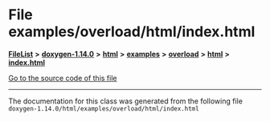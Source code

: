 

# File examples/overload/html/index.html



[**FileList**](files.md) **>** [**doxygen-1.14.0**](dir_9d5bad020669189c90cda983471be5d0.md) **>** [**html**](dir_05d1fd8a7cdd04f638f8b23196de02e2.md) **>** [**examples**](dir_aa52e73a32d193037813a53dcfe817b6.md) **>** [**overload**](dir_1a39e7c76bd6ede20f2278ff59012e1a.md) **>** [**html**](dir_a784e79086e1d05cd7658be371725f76.md) **>** [**index.html**](examples_2overload_2html_2index_8html.md)

[Go to the source code of this file](examples_2overload_2html_2index_8html_source.md)





































































------------------------------
The documentation for this class was generated from the following file `doxygen-1.14.0/html/examples/overload/html/index.html`

